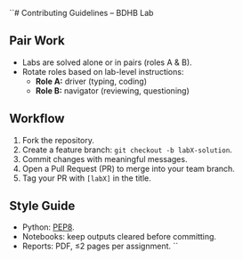 ``# Contributing Guidelines – BDHB Lab

## Pair Work
- Labs are solved alone or in pairs (roles A & B).
- Rotate roles based on lab-level instructions:  
  - **Role A:** driver (typing, coding)  
  - **Role B:** navigator (reviewing, questioning)  

## Workflow
1. Fork the repository.
2. Create a feature branch: `git checkout -b labX-solution`.
3. Commit changes with meaningful messages.
4. Open a Pull Request (PR) to merge into your team branch.
5. Tag your PR with `[labX]` in the title.

## Style Guide
- Python: [PEP8](https://peps.python.org/pep-0008/).
- Notebooks: keep outputs cleared before committing.
- Reports: PDF, ≤2 pages per assignment.
``